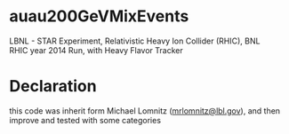 # auau200GeVMixEvents
LBNL - STAR Experiment, Relativistic Heavy Ion Collider (RHIC), BNL  
RHIC year 2014 Run, with Heavy Flavor Tracker

# Declaration
this code was inherit form Michael Lomnitz (mrlomnitz@lbl.gov), and then improve and tested with some categories
